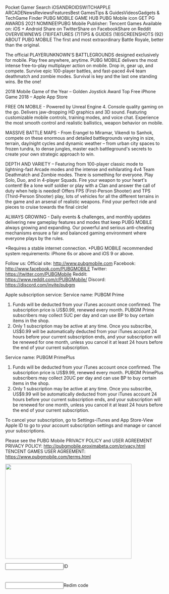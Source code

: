 

Pocket Gamer
Search
iOSANDROIDSWITCHAPPLE ARCADENewsReviewsFeaturesBest GamesTips & GuidesVideosGadgets & TechGame Finder
PUBG MOBILE GAME HUB
PUBG Mobile icon
GET
PG AWARDS 2021 NOMINEE!PUBG Mobile
Publisher: Tencent Games
Available on: iOS + Android
Share on TwitterShare on FacebookShare on Reddit
OVERVIEWNEWS (78)FEATURES (7)TIPS & GUIDES (18)SCREENSHOTS (92)
ABOUT PUBG MOBILE
The first and most extraordinary Battle Royale, better than the original.

The official PLAYERUNKNOWN'S BATTLEGROUNDS designed exclusively for mobile. Play free anywhere, anytime. PUBG MOBILE delivers the most intense free-to-play multiplayer action on mobile. Drop in, gear up, and compete. Survive epic 100-player battles, and fast-paced 4v4 team deathmatch and zombie modes. Survival is key and the last one standing wins. Be the one!

2018 Mobile Game of the Year – Golden Joystick Award
Top Free iPhone Game 2018 – Apple App Store

FREE ON MOBILE - Powered by Unreal Engine 4. Console quality gaming on the go. Delivers jaw-dropping HD graphics and 3D sound. Featuring customizable mobile controls, training modes, and voice chat. Experience the most smooth control and realistic ballistics, weapon behavior on mobile.

MASSIVE BATTLE MAPS - From Erangel to Miramar, Vikendi to Sanhok, compete on these enormous and detailed battlegrounds varying in size, terrain, day/night cycles and dynamic weather – from urban city spaces to frozen tundra, to dense jungles, master each battleground's secrets to create your own strategic approach to win.

DEPTH AND VARIETY – Featuring from 100-player classic mode to lightning-fast Arcade modes and the intense and exhilarating 4v4 Team Deathmatch and Zombie modes. There is something for everyone. Play Solo, Duo, and in 4-player Squads. Fire your weapon to your heart's content! Be a lone wolf soldier or play with a Clan and answer the call of duty when help is needed! Offers FPS (First-Person Shooter) and TPS (Third-Person Shooter) play, lots of vehicles for all the different terrains in the game and an arsenal of realistic weapons. Find your perfect ride and pieces to cruise towards the final circle!

ALWAYS GROWING - Daily events & challenges, and monthly updates delivering new gameplay features and modes that keep PUBG MOBILE always growing and expanding. Our powerful and serious anti-cheating mechanisms ensure a fair and balanced gaming environment where everyone plays by the rules.

*Requires a stable internet connection.
*PUBG MOBILE recommended system requirements: iPhone 6s or above and iOS 9 or above.

Follow us:
Official site: http://www.pubgmobile.com
Facebook: http://www.facebook.com/PUBGMOBILE
Twitter: https://twitter.com/PUBGMobile
Reddit: https://www.reddit.com/r/PUBGMobile/
Discord: https://discord.com/invite/pubgm

Apple subscription service:
Service name: PUBGM Prime
1. Funds will be deducted from your iTunes account once confirmed. The subscription price is US$0.99, renewed every month. PUBGM Prime subscribers may collect 5UC per day and can use BP to buy certain items in the shop.
2. Only 1 subscription may be active at any time. Once you subscribe, US$0.99 will be automatically deducted from your iTunes account 24 hours before your current subscription ends, and your subscription will be renewed for one month, unless you cancel it at least 24 hours before the end of your current subscription.

Service name: PUBGM PrimePlus
1. Funds will be deducted from your iTunes account once confirmed. The subscription price is US$9.99, renewed every month. PUBGM PrimePlus subscribers may collect 20UC per day and can use BP to buy certain items in the shop.
2. Only 1 subscription may be active at any time. Once you subscribe, US$9.99 will be automatically deducted from your iTunes account 24 hours before your current subscription ends, and your subscription will be renewed for one month, unless you cancel it at least 24 hours before the end of your current subscription.

To cancel your subscription, go to Settings-iTunes and App Store-View Apple ID to go to your account subscription settings and manage or cancel your subscriptions.

Please see the PUBG Mobile PRIVACY POLICY and USER AGREEMENT
PRIVACY POLICY: http://pubgmobile.proximabeta.com/privacy.html
TENCENT GAMES USER AGREEMENT: https://www.pubgmobile.com/terms.html

<img id="kelidestan" src=" https://media.pocketgamer.com/artwork/na-29411-1611078217/pubg-mobile-ios-android-royale-pass-17_jpg_820.webp" width="400" height="300">


<input>ID
<h1></h1>
<input>Redim code
